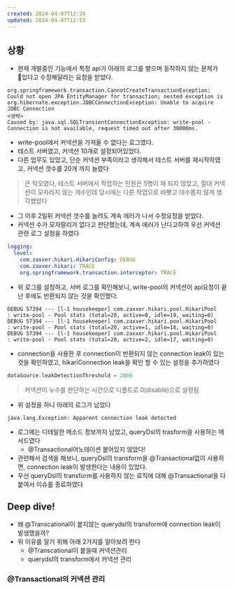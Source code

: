 ```yaml
---
created: 2024-04-07T12:24
updated: 2024-04-07T12:53
---
```

## 상황
- 현재 개발중인 기능에서 특정 api가 아래의 로그를 뱉으며 동작하지 않는 문제가 있다고 수정해달라는 요청을 받았다.
```
org.springframework.transaction.CannotCreateTransactionException: Could not open JPA EntityManager for transaction; nested exception is org.hibernate.exception.JDBCConnectionException: Unable to acquire JDBC Connection
<생략>
Caused by: java.sql.SQLTransientConnectionException: write-pool - Connection is not available, request timed out after 30000ms.
```
- write-pool에서 커넥션을 가져올 수 없다는 로그였다.
- 테스트 서버였고, 커넥션 10개로 설정되어있었다.
- 다른 업무도 있었고, 단순 커넥션 부족이라고 생각해서 테스트 서버를 재시작하였고, 커넥션 갯수를 20개 까지 늘렸다
> 큰 착오였다, 테스트 서버에서 작업하는 인원은 5명이 채 되지 않았고, 절대 커넥션이 모자라지 않는 개수인데 당시에는 다른 작업으로 바빳고 대수롭지 않게 생각했었다

- 그 이후 2일뒤 커넥션 갯수를 늘려도 계속 에러가 나서 수정요청을 받았다.
- 커넥션 수가 모자랄리가 없다고 판단했는데, 계속 에러가 난다고하여 우선 커넥션 관련 로그 설정을 하였다
```yml
logging:  
  level:  
    com.zaxxer.hikari.HikariConfig: DEBUG  
    com.zaxxer.hikari: TRACE  
    org.springframework.transaction.interceptor: TRACE  
```

- 위 로그를 설정하고, 서버 로그를 확인해보니, write-pool의 커넥션이 api요청이 끝난 후에도 반환되지 않는 것을 확인했다.
```
DEBUG 57394 --- [l-1 housekeeper] com.zaxxer.hikari.pool.HikariPool        : write-pool - Pool stats (total=20, active=0, idle=19, waiting=0)
DEBUG 57394 --- [l-1 housekeeper] com.zaxxer.hikari.pool.HikariPool        : write-pool - Pool stats (total=20, active=1, idle=18, waiting=0)
DEBUG 57394 --- [l-1 housekeeper] com.zaxxer.hikari.pool.HikariPool        : write-pool - Pool stats (total=20, active=2, idle=17, waiting=0)
```
- connection을 사용한 후  connection이 반환되지 않는 connection leak이 있는것을 확인하였고, hikariConnection leak을 확인 할 수 있는 설정을 추가하였다
```kotlin
dataSource.leakDetectionThreshold = 2000
```

> 커넥션이 누수를 판단하는 시간으로 디폴트로 0(disable)으로 설정됨

- 위 설정을 하니 아래의 로그가 남았다
```
java.lang.Exception: Apparent connection leak detected
```

- 로그에는 디테일한 메소드 정보까지 남았고, queryDsl의 trasform을 사용하는 메서드였다
	- @Transactional어노테이션 붙어있지 않았다!
- 관련해서 검색을 해보니, queryDsl의 transform을 @Transactional없이 사용하면, connection leak이 발생한다는 내용이 있었다.
- 우선 queryDsl의 transform를 사용하지 않는 로직에 대해 @Transactional을 다 붙여서 이슈를 종료하였다

## Deep dive!
- 왜 @Transcational이 붙지않는 querydsl의 transform에 connection leak이 발생했을까?
- 위 이유를 알기 위해 아래 2가지를 알아보려 한다
	- @Transcational이 붙을때 커넥션관리
	- querydsl의 transform에서 커넥션 관리
### @Transactional의 커넥션 관리
